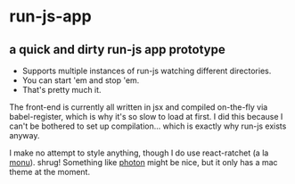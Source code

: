 # run-js-app
## a quick and dirty run-js app prototype

- Supports multiple instances of run-js watching different directories.
- You can start 'em and stop 'em.
- That's pretty much it.

The front-end is currently all written in jsx and compiled on-the-fly via babel-register, which is why it's so slow to load at first. I did this because I can't be bothered to set up compilation... which is exactly why run-js exists anyway.

I make no attempt to style anything, though I do use react-ratchet (a la [monu](https://github.com/maxogden/monu)). shrug! Something like [photon](https://github.com/connors/photon) might be nice, but it only has a mac theme at the moment.
